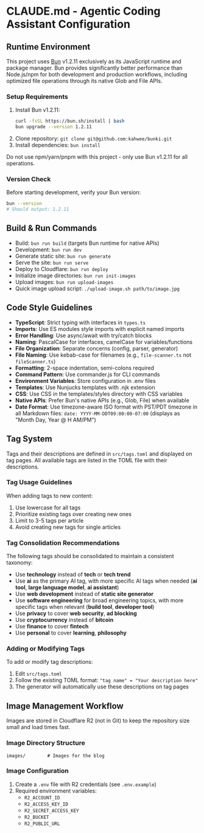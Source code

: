 # CLAUDE.md - Agentic Coding Assistant Configuration

## Runtime Environment

This project uses [Bun](https://bun.sh/) v1.2.11 exclusively as its JavaScript runtime and package manager. Bun provides significantly better performance than Node.js/npm for both development and production workflows, including optimized file operations through its native Glob and File APIs.

### Setup Requirements

1. Install Bun v1.2.11:
   ```bash
   curl -fsSL https://bun.sh/install | bash
   bun upgrade --version 1.2.11
   ```
2. Clone repository: `git clone git@github.com:kahwee/bunki.git`
3. Install dependencies: `bun install`

Do not use npm/yarn/pnpm with this project - only use Bun v1.2.11 for all operations.

### Version Check
Before starting development, verify your Bun version:
```bash
bun --version
# Should output: 1.2.11
```

## Build & Run Commands
- Build: `bun run build` (targets Bun runtime for native APIs)
- Development: `bun run dev`
- Generate static site: `bun run generate`
- Serve the site: `bun run serve`
- Deploy to Cloudflare: `bun run deploy`
- Initialize image directories: `bun run init-images`
- Upload images: `bun run upload-images`
- Quick image upload script: `./upload-image.sh path/to/image.jpg`

## Code Style Guidelines
- **TypeScript**: Strict typing with interfaces in `types.ts`
- **Imports**: Use ES modules style imports with explicit named imports
- **Error Handling**: Use async/await with try/catch blocks
- **Naming**: PascalCase for interfaces, camelCase for variables/functions
- **File Organization**: Separate concerns (config, parser, generator)
- **File Naming**: Use kebab-case for filenames (e.g., `file-scanner.ts` not `fileScanner.ts`)
- **Formatting**: 2-space indentation, semi-colons required
- **Command Pattern**: Use commander.js for CLI commands
- **Environment Variables**: Store configuration in .env files
- **Templates**: Use Nunjucks templates with .njk extension
- **CSS**: Use CSS in the templates/styles directory with CSS variables
- **Native APIs**: Prefer Bun's native APIs (e.g., Glob, File) when available
- **Date Format**: Use timezone-aware ISO format with PST/PDT timezone in all Markdown files: `date: YYYY-MM-DDT09:00:00-07:00` (displays as "Month Day, Year @ H AM/PM")

## Tag System
Tags and their descriptions are defined in `src/tags.toml` and displayed on tag pages. All available tags are listed in the TOML file with their descriptions.

### Tag Usage Guidelines
When adding tags to new content:
1. Use lowercase for all tags
2. Prioritize existing tags over creating new ones
3. Limit to 3-5 tags per article
4. Avoid creating new tags for single articles

### Tag Consolidation Recommendations
The following tags should be consolidated to maintain a consistent taxonomy:

- Use **technology** instead of **tech** or **tech trend**
- Use **ai** as the primary AI tag, with more specific AI tags when needed (**ai tool**, **large language model**, **ai assistant**)
- Use **web development** instead of **static site generator**
- Use **software engineering** for broad engineering topics, with more specific tags when relevant (**build tool**, **developer tool**)
- Use **privacy** to cover **web security**, **ad blocking**
- Use **cryptocurrency** instead of **bitcoin**
- Use **finance** to cover **fintech**
- Use **personal** to cover **learning**, **philosophy**

### Adding or Modifying Tags
To add or modify tag descriptions:
1. Edit `src/tags.toml`
2. Follow the existing TOML format: `"tag name" = "Your description here"`
3. The generator will automatically use these descriptions on tag pages

## Image Management Workflow
Images are stored in Cloudflare R2 (not in Git) to keep the repository size small and load times fast.

### Image Directory Structure
```
images/        # Images for the blog
```

### Image Configuration
1. Create a `.env` file with R2 credentials (see `.env.example`)
2. Required environment variables:
   - `R2_ACCOUNT_ID`
   - `R2_ACCESS_KEY_ID`
   - `R2_SECRET_ACCESS_KEY`
   - `R2_BUCKET`
   - `R2_PUBLIC_URL`
